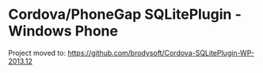 # Cordova/PhoneGap SQLitePlugin - Windows Phone

Project moved to: https://github.com/brodysoft/Cordova-SQLitePlugin-WP-2013.12
